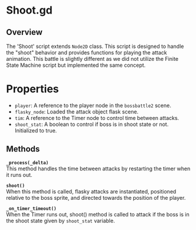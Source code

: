 # Shoot.gd

## Overview 

The 'Shoot' script extends `Node2D` class. This script is designed to handle the "shoot" behavior and provides functions for playing the attack animation. This battle is slightly different as we did not utilize the Finite State Machine script but implemented the same concept.

# Properties

- `player`: A reference to the player node in the `bossbattle2` scene.
- `flasky_node`: Loaded the attack object flask scene.
- `tim`: A reference to the Timer node to control time between attacks. 
- `shoot_stat`: A boolean to control if boss is in shoot state or not. Initialized to true.


## Methods

**`_process(_delta)`**  
This method handles the time between attacks by restarting the timer when it runs out.  

**`shoot()`**  
When this method is called, flasky attacks are instantiated, positioned relative to the boss sprite, and directed towards the position of the player.

**`_on_timer_timeout()`**  
When the Timer runs out, shoot() method is called to attack if the boss is in the shoot state given by `shoot_stat` variable.
